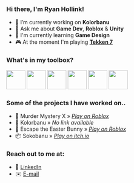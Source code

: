 
### Hi there, I'm Ryan Hollink!

- 🔭 I’m currently working on **Kolorbanu**
- 💬 Ask me about **Game Dev**, **Roblox** & **Unity**
- 🌱 I'm currently learning **Game Design**
- 🎮 At the moment I'm playing [**Tekken 7**](https://store.steampowered.com/app/389730/TEKKEN_7/)

### What's in my toolbox?
[<img width="50px" heigth="50px" src="https://cdn.jsdelivr.net/gh/devicons/devicon@latest/icons/vscode/vscode-original.svg"/>](https://code.visualstudio.com/)
[<img width="50px" heigth="50px" src="https://cdn.jsdelivr.net/gh/devicons/devicon@latest/icons/csharp/csharp-original.svg"/>](https://dotnet.microsoft.com/en-us/languages/csharp)
[<img width="50px" heigth="50px" src="https://cdn.jsdelivr.net/gh/devicons/devicon@latest/icons/unity/unity-plain.svg"/>](https://unity.com)
[<img width="50px" heigth="50px" src="https://cdn.jsdelivr.net/gh/devicons/devicon@latest/icons/rider/rider-original.svg"/>](https://www.jetbrains.com/rider/)
[<img width="50px" heigth="50px" src="https://cdn.jsdelivr.net/gh/devicons/devicon@latest/icons/jira/jira-original-wordmark.svg"/>](https://jira.com)
[<img width="50px" heigth="50px" src="https://devforum-uploads.s3.dualstack.us-east-2.amazonaws.com/uploads/original/4X/6/6/8/668ed10627b11c191c5aaf49b1a13408c0dc2c29.png"/>](https://create.roblox.com/)

### Some of the projects I have worked on..
- 🔪 Murder Mystery X » [*Play on Roblox*](https://www.roblox.com/games/1072809192)
- 🧩 Kolorbanu » *No link available*
- 🐇 Escape the Easter Bunny » [*Play on Roblox*](https://www.roblox.com/games/9215204511)
- 📦 Sokobanu » [*Play on itch.io*](https://luameister.itch.io/sokobanu)

### Reach out to me at:
- 🤝 [LinkedIn](https://www.linkedin.com/in/ryanhollink/)
- ✉️ [E-mail](mailto:ryan.hollink@hotmail.com)
